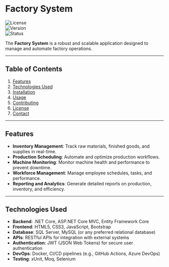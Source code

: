 # Factory System

![License](https://img.shields.io/badge/license-MIT-blue.svg)  
![Version](https://img.shields.io/badge/version-1.0.0-green.svg)  
![Status](https://img.shields.io/badge/status-active-brightgreen.svg)

The **Factory System** is a robust and scalable application designed to manage and automate factory operations.

---

## Table of Contents

1. [Features](#features)
2. [Technologies Used](#technologies-used)
3. [Installation](#installation)
4. [Usage](#usage)
5. [Contributing](#contributing)
6. [License](#license)
7. [Contact](#contact)

---

## Features

- **Inventory Management**: Track raw materials, finished goods, and supplies in real-time.
- **Production Scheduling**: Automate and optimize production workflows.
- **Machine Monitoring**: Monitor machine health and performance to prevent downtime.
- **Workforce Management**: Manage employee schedules, tasks, and performance.
- **Reporting and Analytics**: Generate detailed reports on production, inventory, and efficiency.

---

## Technologies Used

- **Backend**: .NET Core, ASP.NET Core MVC, Entity Framework Core
- **Frontend**: HTML5, CSS3, JavaScript, Bootstrap
- **Database**: SQL Server, MySQL (or any preferred relational database)
- **APIs**: RESTful APIs for integration with external systems
- **Authentication**: JWT (JSON Web Tokens) for secure user authentication
- **DevOps**: Docker, CI/CD pipelines (e.g., GitHub Actions, Azure DevOps)
- **Testing**: xUnit, Moq, Selenium
